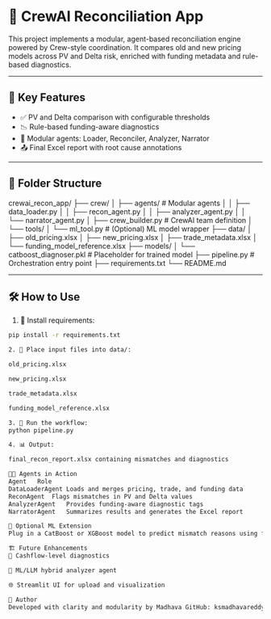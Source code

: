 # 🧠 CrewAI Reconciliation App

This project implements a modular, agent-based reconciliation engine powered by Crew-style coordination. It compares old and new pricing models across PV and Delta risk, enriched with funding metadata and rule-based diagnostics.

---

## 🚀 Key Features

- ✅ PV and Delta comparison with configurable thresholds
- 📉 Rule-based funding-aware diagnostics
- 🧩 Modular agents: Loader, Reconciler, Analyzer, Narrator
- 📤 Final Excel report with root cause annotations

---

## 📁 Folder Structure

crewai_recon_app/
├── crew/
│   ├── agents/                      # Modular agents
│   │   ├── data_loader.py
│   │   ├── recon_agent.py
│   │   ├── analyzer_agent.py
│   │   └── narrator_agent.py
│   ├── crew_builder.py             # CrewAI team definition
│   └── tools/
│       └── ml_tool.py              # (Optional) ML model wrapper
├── data/
│   ├── old_pricing.xlsx
│   ├── new_pricing.xlsx
│   ├── trade_metadata.xlsx
│   └── funding_model_reference.xlsx
├── models/
│   └── catboost_diagnoser.pkl      # Placeholder for trained model
├── pipeline.py                     # Orchestration entry point
├── requirements.txt
└── README.md


---

## 🛠️ How to Use

1. 🧱 Install requirements:

```bash
pip install -r requirements.txt

2. 📂 Place input files into data/:

old_pricing.xlsx

new_pricing.xlsx

trade_metadata.xlsx

funding_model_reference.xlsx

3. 🚀 Run the workflow:
python pipeline.py

4. 📊 Output:

final_recon_report.xlsx containing mismatches and diagnostics

👨‍💼 Agents in Action
Agent	Role
DataLoaderAgent	Loads and merges pricing, trade, and funding data
ReconAgent	Flags mismatches in PV and Delta values
AnalyzerAgent	Provides funding-aware diagnostic tags
NarratorAgent	Summarizes results and generates the Excel report

🧠 Optional ML Extension
Plug in a CatBoost or XGBoost model to predict mismatch reasons using funding features. Agent-ready hooks included in crew/tools/ml_tool.py (placeholder).

🏗️ Future Enhancements
🔄 Cashflow-level diagnostics

🤖 ML/LLM hybrid analyzer agent

🌐 Streamlit UI for upload and visualization

👋 Author
Developed with clarity and modularity by Madhava GitHub: ksmadhavareddy